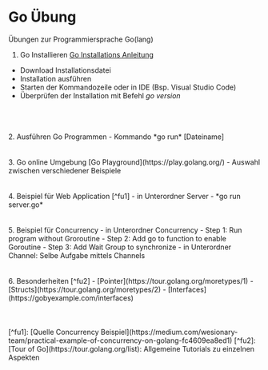 # Go Übung
Übungen zur Programmiersprache Go(lang)

1. Go Installieren
[Go Installations Anleitung](https://golang.org/doc/install)
- Download Installationsdatei
- Installation ausführen
- Starten der Kommandozeile oder in IDE (Bsp. Visual Studio Code)
- Überprüfen der Installation mit Befehl *go version*
<br>
<br>
<br>
2. Ausführen Go Programmen
- Kommando *go run* [Dateiname]
<br>
<br>
<br>
3. Go online Umgebung
[Go Playground](https://play.golang.org/)
- Auswahl zwischen verschiedener Beispiele
<br>
<br>
<br>
4. Beispiel für Web Application [^fu1]
- in Unterordner Server
- *go run server.go*
<br>
<br>
<br>
5. Beispiel für Concurrency
- in Unterordner Concurrency 
- Step 1: Run program without Groroutine
- Step 2: Add go to function to enable Goroutine
- Step 3: Add Wait Group to synchronize
- in Unterordner Channel: Selbe Aufgabe mittels Channels
<br>
<br>
<br>
6. Besonderheiten [^fu2]
- [Pointer](https://tour.golang.org/moretypes/1)
- [Structs](https://tour.golang.org/moretypes/2)
- [Interfaces](https://gobyexample.com/interfaces)
<br>
<br>
<br>
<br>
[^fu1]: [Quelle Concurrency Beispiel](https://medium.com/wesionary-team/practical-example-of-concurrency-on-golang-fc4609ea8ed1)
[^fu2]: [Tour of Go](https://tour.golang.org/list): Allgemeine Tutorials zu einzelnen Aspekten